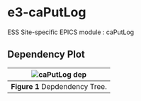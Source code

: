 
e3-caPutLog  
======
ESS Site-specific EPICS module : caPutLog


## Dependency Plot

|![caPutLog dep](docs/caPutLo.png)|
| :---: |
|**Figure 1** Depdendency Tree. |

